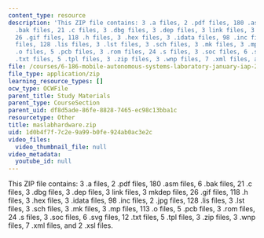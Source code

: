```yaml
---
content_type: resource
description: 'This ZIP file contains: 3 .a files, 2 .pdf files, 180 .asm files, 6
  .bak files, 21 .c files, 3 .dbg files, 3 .dep files, 3 link files, 3 mkdep files,
  26 .gif files, 118 .h files, 3 .hex files, 3 .idata files, 98 .inc files, 2 .jpg
  files, 128 .lis files, 3 .lst files, 3 .sch files, 3 .mk files, 3 .mp files, 113
  .o files, 5 .pcb files, 3 .rom files, 24 .s files, 3 .soc files, 6 .svg files, 12
  .txt files, 5 .tpl files, 3 .zip files, 3 .wnp files, 7 .xml files, and 2 .xsl files.'
file: /courses/6-186-mobile-autonomous-systems-laboratory-january-iap-2005/1d0b4f7f7c2e9a99b0fe924ab0ac3e2c_maslabhardware.zip
file_type: application/zip
learning_resource_types: []
ocw_type: OCWFile
parent_title: Study Materials
parent_type: CourseSection
parent_uid: df8d5ade-86fe-8828-7465-ec98c13bba1c
resourcetype: Other
title: maslabhardware.zip
uid: 1d0b4f7f-7c2e-9a99-b0fe-924ab0ac3e2c
video_files:
  video_thumbnail_file: null
video_metadata:
  youtube_id: null
---
```

This ZIP file contains: 3 .a files, 2 .pdf files, 180 .asm files, 6 .bak files, 21 .c files, 3 .dbg files, 3 .dep files, 3 link files, 3 mkdep files, 26 .gif files, 118 .h files, 3 .hex files, 3 .idata files, 98 .inc files, 2 .jpg files, 128 .lis files, 3 .lst files, 3 .sch files, 3 .mk files, 3 .mp files, 113 .o files, 5 .pcb files, 3 .rom files, 24 .s files, 3 .soc files, 6 .svg files, 12 .txt files, 5 .tpl files, 3 .zip files, 3 .wnp files, 7 .xml files, and 2 .xsl files.


